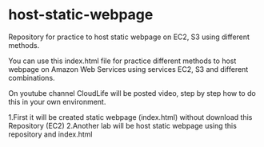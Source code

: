 # host-static-webpage
Repository for practice to host static webpage on EC2, S3 using different methods.

You can use this index.html file for practice different methods to host webpage on Amazon Web Services using services EC2, S3 and different combinations.

On youtube channel CloudLife will be posted video, step by step how to do this in your own environment.

1.First it will be created static webpage (index.html) without download this Repository (EC2)
2.Another lab will be host static webpage using this repository and index.html

